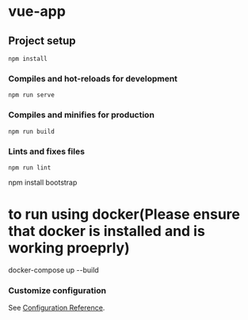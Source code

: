 # vue-app

## Project setup
```
npm install
```

### Compiles and hot-reloads for development
```
npm run serve
```

### Compiles and minifies for production
```
npm run build
```

### Lints and fixes files
```
npm run lint
```

npm install bootstrap


# to run using docker(Please ensure that docker is installed and is working proeprly)
docker-compose up --build
### Customize configuration
See [Configuration Reference](https://cli.vuejs.org/config/).
